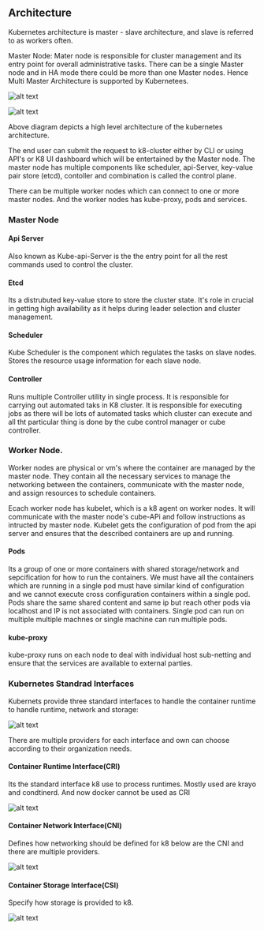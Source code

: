 ## Architecture

Kubernetes architecture is master - slave architecture, and slave is referred to as workers often.

Master Node: 
Mater node is responsible for cluster management and its entry point for overall administrative tasks. There can be a single Master node and in HA mode there could be more than one Master nodes. Hence Multi Master Architecture is supported by Kubernetees.

![alt text](./imgs/img01.jpg)

![alt text](./imgs/arch.png)


Above diagram depicts a high level architecture of the kubernetes architecture.

The end user can submit the request to k8-cluster either by CLI or using API's or K8 UI dashboard which will be entertained by the Master node. The master node has multiple components like scheduler, api-Server, key-value pair store (etcd), contoller and combination is called the control plane. 

There can be multiple worker nodes which can connect to one or more master nodes. And the worker nodes has kube-proxy, pods and services.

### Master Node

#### Api Server
Also known as Kube-api-Server is the the entry point for all the rest commands used to control the cluster.

#### Etcd
Its a distrubuted key-value store to store the cluster state. It's role in crucial in getting high availability as it helps during leader selection and cluster management.

#### Scheduler
Kube Scheduler is the component which regulates the tasks on slave nodes. Stores the resource usage information for each slave node.

#### Controller
Runs multiple Controller utility in single process. It is responsible for carrying out automated taks in K8 cluster. It is responsible for executing jobs as there will be lots of automated tasks which cluster can execute and all tht particular thing is done by the cube control manager or cube controller.

### Worker Node.
Worker nodes are physical or vm's where the container are managed by the master node. They contain all the necessary services to manage the networking between the containers, communicate with the master node, and assign resources to schedule containers.

Ecach worker node has kubelet, which is a k8 agent on worker nodes. It will communicate with the master node's cube-APi and follow instructions as intructed by master node. Kubelet gets the configuration of pod from the api server and ensures that the described containers are up and running.

#### Pods
Its a group of one or more containers with shared storage/network and sepcification for how to run the containers. We must have all the containers which are running in a single pod must have similar kind of configuration and we cannot execute cross configuration containers within a single pod.
Pods share the same shared content and same ip but reach other pods via localhost and IP is not associated with containers.
Single pod can run on multiple multiple machnes or single machine can run multiple pods.

#### kube-proxy
kube-proxy runs on each node to deal with individual host sub-netting and ensure that the services are available to external parties.

### Kubernetes Standrad Interfaces
Kubernets provide three standard interfaces to handle the container runtime to handle runtime, network and storage:

![alt text](./imgs/components.png)

There are multiple providers for each interface and own can choose according to their organization needs.

#### Container Runtime Interface(CRI)
Its the standard interface k8 use to process runtimes. Mostly used are krayo and condtinerd. And now docker cannot be used as CRI

![alt text](./imgs/cri.png)

#### Container Network Interface(CNI)
Defines how networking should be defined for k8 below are the CNI and there are multiple providers.

![alt text](./imgs/crn.png)

#### Container Storage Interface(CSI)
Specify how storage is provided to k8.

![alt text](./imgs/csi.png)
